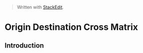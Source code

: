 


> Written with [StackEdit](https://stackedit.io/).

# Origin Destination Cross Matrix

## Introduction

 
<!--stackedit_data:
eyJoaXN0b3J5IjpbLTE5MjMwMTk1NF19
-->